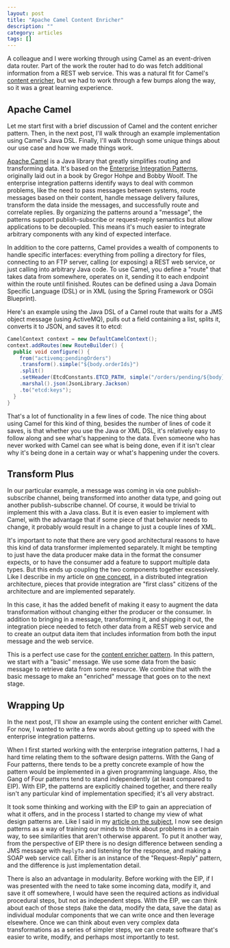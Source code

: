 ```yaml
---
layout: post
title: "Apache Camel Content Enricher"
description: ""
category: articles
tags: []
---
```


A colleague and I were working through using Camel as an event-driven
data router. Part of the work the router had to do was fetch additional
information from a REST web service. This was a natural fit for Camel's
[content enricher][en], but we had to work through a few bumps along the
way, so it was a great learning experience.

[en]:http://camel.apache.org/content-enricher.html

## Apache Camel

Let me start first with a brief discussion of Camel and the content
enricher pattern. Then, in the next post, I'll walk through an example
implementation using Camel's Java DSL. Finally, I'll walk through some
unique things about our use case and how we made things work.

[Apache Camel][camel] is a Java library that greatly simplifies routing
and transforming data. It's based on the [Enterprise Integration Patterns][eip],
originally laid out in a book by Gregor Hohpe and Bobby Woolf. The
enterprise integration patterns identify ways to deal with common problems,
like the need to pass messages between systems, route messages based on their
content, handle message delivery failures, transform the data inside the
messages, and successfully route and correlate replies. By organizing the
patterns around a "message", the patterns support publish-subscribe or
request-reply semantics but allow applications to be decoupled. This means it's
much easier to integrate arbitrary components with any kind of expected
interface.

In addition to the core patterns, Camel provides a wealth of components to
handle specific interfaces: everything from polling a directory for files, 
connecting to an FTP server, calling (or exposing) a REST web service, or
just calling into arbitrary Java code. To use Camel, you define a "route" that
takes data from somewhere, operates on it, sending it to each endpoint within
the route until finished. Routes can be defined using a Java Domain Specific
Language (DSL) or in XML (using the Spring Framework or OSGi Blueprint).

Here's an example using the Java DSL of a Camel route that waits for
a JMS object message (using ActiveMQ), pulls out a field containing a list,
splits it, converts it to JSON, and saves it to etcd:

```java
CamelContext context = new DefaultCamelContext();
context.addRoutes(new RouteBuilder() {
  public void configure() {
    from("activemq:pendingOrders")
    .transform().simple("${body.orderIds}")
    .split()
    .setHeader(EtcdConstants.ETCD_PATH, simple("/orders/pending/${body}"))
    .marshal().json(JsonLibrary.Jackson)
    .to("etcd:keys");
  }
}
```

That's a lot of functionality in a few lines of code. The nice thing about
using Camel for this kind of thing, besides the number of lines of code it
saves, is that whether you use the Java or XML DSL, it's relatively easy to
follow along and see what's happening to the data.  Even someone who has never
worked with Camel can see what is being done, even if it isn't clear why it's
being done in a certain way or what's happening under the covers.

## Transform Plus

In our particular example, a message was coming in via one publish-subscribe
channel, being transformed into another data type, and going out another
publish-subscribe channel. Of course, it would be trivial to implement this
with a Java class. But it is even easier to implement with Camel, with the
advantage that if some piece of that behavior needs to change, it probably
would result in a change to just a couple lines of XML.

It's important to note that there are very good architectural reasons to
have this kind of data transformer implemented separately. It might be tempting
to just have the data producer make data in the format the consumer expects, or
to have the consumer add a feature to support multiple data types. But this
ends up coupling the two components together excessively. Like I describe in
my article on [one concept][1], in a distributed integration architecture,
pieces that provide integration are "first class" citizens of the architecture
and are implemented separately.
 
In this case, it has the added benefit of making it easy to augment the data
transformation without changing either the producer or the consumer. In
addition to bringing in a message, transforming it, and shipping it out, the
integration piece needed to fetch other data from a REST web service and to
create an output data item that includes information from both the input
message and the web service.

This is a perfect use case for the [content enricher pattern][cep]. In this
pattern, we start with a "basic" message. We use some data from the basic
message to retrieve data from some resource. We combine that with the basic
message to make an "enriched" message that goes on to the next stage.

## Wrapping Up

In the next post, I'll show an example using the content enricher with Camel.
For now, I wanted to write a few words about getting up to speed with the
enterprise integration patterns.

When I first started working with the enterprise integration patterns, I
had a hard time relating them to the software design patterns. With the
Gang of Four patterns, there tends to be a pretty concrete example of
how the pattern would be implemented in a given programming language. Also,
the Gang of Four patterns tend to stand independently (at least compared to
EIP). With EIP, the patterns are explicitly chained together, and there
really isn't any particular kind of implementation specified; it's all very
abstract.

It took some thinking and working with the EIP to gain an appreciation of what
it offers, and in the process I started to change my view of what design
patterns are. Like I said in my [article on the subject][des], I now see 
design patterns as a way of training our minds to think about problems in a
certain way, to see similarities that aren't otherwise apparent. To put it
another way, from the perspective of EIP there is no design difference between
sending a JMS message with `ReplyTo` and listening for the response, and making
a SOAP web service call. Either is an instance of the "Request-Reply" pattern,
and the difference is just implementation detail.

There is also an advantage in modularity. Before working with the EIP, if I was
presented with the need to take some incoming data, modify it, and save it off
somewhere, I would have seen the required actions as individual procedural
steps, but not as independent steps.  With the EIP, we can think about each of
those steps (take the data, modify the data, save the data) as individual
modular components that we can write once and then leverage elsewhere. Once we
can think about even very complex data transformations as a series of simpler
steps, we can create software that's easier to write, modify, and perhaps most
importantly to test.

[camel]:http://camel.apache.org/
[eip]:http://www.enterpriseintegrationpatterns.com/
[1]:https://dzone.com/articles/simplicity-one-concept
[cep]:http://www.enterpriseintegrationpatterns.com/patterns/messaging/DataEnricher.html
[des]:https://dzone.com/articles/design-patterns-are-not-blueprints

